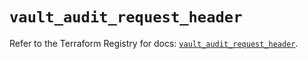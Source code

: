 # `vault_audit_request_header`

Refer to the Terraform Registry for docs: [`vault_audit_request_header`](https://registry.terraform.io/providers/hashicorp/vault/3.24.0/docs/resources/audit_request_header).
